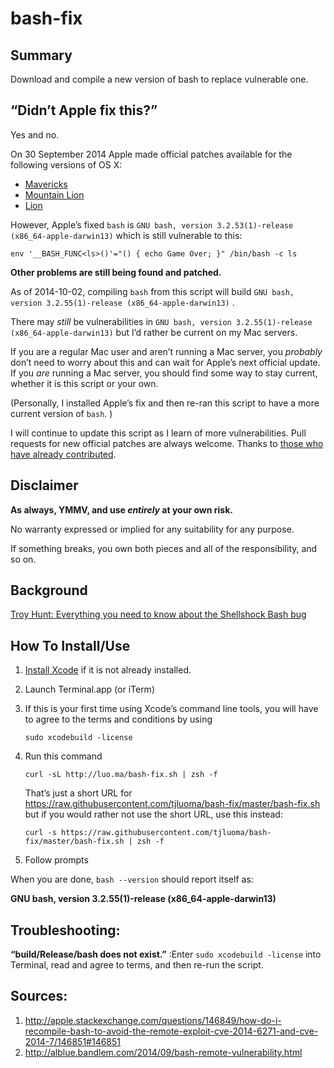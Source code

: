 bash-fix
========

## Summary

Download and compile a new version of bash to replace vulnerable one.

## “Didn’t Apple fix this?”

Yes and no.

On 30 September 2014 Apple made official patches available for the following versions of OS X:

* [Mavericks](http://support.apple.com/kb/DL1769)
* [Mountain Lion](http://support.apple.com/kb/DL1768)
* [Lion](http://support.apple.com/kb/DL1767)

However, Apple’s fixed `bash` is `GNU bash, version 3.2.53(1)-release (x86_64-apple-darwin13)` which is still vulnerable to this:

	env '__BASH_FUNC<ls>()'="() { echo Game Over; }" /bin/bash -c ls

**Other problems are still being found and patched.**

As of 2014-10-02, compiling `bash` from this script will build `GNU bash, version 3.2.55(1)-release (x86_64-apple-darwin13)` .

There may _still_ be vulnerabilities in `GNU bash, version 3.2.55(1)-release (x86_64-apple-darwin13)` but I’d rather be current on my Mac servers. 

If you are a regular Mac user and aren’t running a Mac server, you _probably_ don’t need to worry about this and can wait for Apple’s next official update. If you _are_ running a Mac server, you should find some way to stay current, whether it is this script or your own.

(Personally, I installed Apple’s fix and then re-ran this script to have a more current version of `bash`. )

I will continue to update this script as I learn of more vulnerabilities. Pull requests for new official patches are always welcome. Thanks to [those who have already contributed](https://github.com/tjluoma/bash-fix/graphs/contributors).



## Disclaimer

**As always, YMMV, and use _entirely_ at your own risk.**

No warranty expressed or implied for any suitability for any purpose. 

If something breaks, you own both pieces and all of the responsibility, and so on.


## Background ##

[Troy Hunt: Everything you need to know about the Shellshock Bash bug](http://www.troyhunt.com/2014/09/everything-you-need-to-know-about.html?m=1)

## How To Install/Use ##

1. [Install Xcode](macappstore://itunes.apple.com/us/app/xcode/id497799835?mt=12) if it is not already installed.

2.	Launch Terminal.app (or iTerm)


3. If this is your first time using Xcode’s command line tools, you will have to agree to the terms and conditions by using 

	`sudo xcodebuild -license`


4.	Run this command 

		curl -sL http://luo.ma/bash-fix.sh | zsh -f

	That’s just a short URL for <https://raw.githubusercontent.com/tjluoma/bash-fix/master/bash-fix.sh> but if you would rather not use the short URL, use this instead:

		curl -s https://raw.githubusercontent.com/tjluoma/bash-fix/master/bash-fix.sh | zsh -f
	
4.	Follow prompts

When you are done, `bash --version` should report itself as:

**GNU bash, version 3.2.55(1)-release (x86_64-apple-darwin13)**

## Troubleshooting: ##

**“build/Release/bash does not exist.”**
:Enter `sudo xcodebuild -license` into Terminal, read and agree to terms, and then re-run the script.



## Sources: 

1.	<http://apple.stackexchange.com/questions/146849/how-do-i-recompile-bash-to-avoid-the-remote-exploit-cve-2014-6271-and-cve-2014-7/146851#146851> 
2.	<http://alblue.bandlem.com/2014/09/bash-remote-vulnerability.html>
